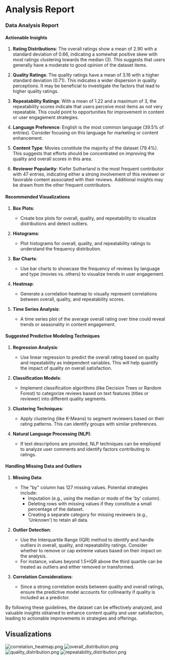 # Analysis Report

### Data Analysis Report

#### Actionable Insights

1. **Rating Distributions**: The overall ratings show a mean of 2.90 with a standard deviation of 0.66, indicating a somewhat positive skew with most ratings clustering towards the median (3). This suggests that users generally have a moderate to good opinion of the dataset items.
   
2. **Quality Ratings**: The quality ratings have a mean of 3.16 with a higher standard deviation (0.71). This indicates a wider dispersion in quality perceptions. It may be beneficial to investigate the factors that lead to higher quality ratings.

3. **Repeatability Ratings**: With a mean of 1.22 and a maximum of 3, the repeatability scores indicate that users perceive most items as not very repeatable. This could point to opportunities for improvement in content or user engagement strategies.

4. **Language Preference**: English is the most common language (39.5% of entries). Consider focusing on this language for marketing or content enhancement.

5. **Content Type**: Movies constitute the majority of the dataset (79.4%). This suggests that efforts should be concentrated on improving the quality and overall scores in this area.

6. **Reviewer Popularity**: Kiefer Sutherland is the most frequent contributor with 47 entries, indicating either a strong involvement of this reviewer or favorable content associated with their reviews. Additional insights may be drawn from the other frequent contributors.

#### Recommended Visualizations

1. **Box Plots**: 
   - Create box plots for overall, quality, and repeatability to visualize distributions and detect outliers.
   
2. **Histograms**: 
   - Plot histograms for overall, quality, and repeatability ratings to understand the frequency distribution.
   
3. **Bar Charts**: 
   - Use bar charts to showcase the frequency of reviews by language and type (movies vs. others) to visualize trends in user engagement.
   
4. **Heatmap**: 
   - Generate a correlation heatmap to visually represent correlations between overall, quality, and repeatability scores.
   
5. **Time Series Analysis**: 
   - A time series plot of the average overall rating over time could reveal trends or seasonality in content engagement.

#### Suggested Predictive Modeling Techniques

1. **Regression Analysis**: 
   - Use linear regression to predict the overall rating based on quality and repeatability as independent variables. This will help quantify the impact of quality on overall satisfaction.

2. **Classification Models**: 
   - Implement classification algorithms (like Decision Trees or Random Forest) to categorize reviews based on text features (titles or reviewer) into different quality segments.

3. **Clustering Techniques**: 
   - Apply clustering (like K-Means) to segment reviewers based on their rating patterns. This can identify groups with similar preferences.

4. **Natural Language Processing (NLP)**: 
   - If text descriptions are provided, NLP techniques can be employed to analyze user comments and identify factors contributing to ratings.

#### Handling Missing Data and Outliers

1. **Missing Data**: 
   - The "by" column has 127 missing values. Potential strategies include:
     - Imputation (e.g., using the median or mode of the 'by' column).
     - Deleting rows with missing values if they constitute a small percentage of the dataset.
     - Creating a separate category for missing reviewers (e.g., 'Unknown') to retain all data.

2. **Outlier Detection**:
   - Use the Interquartile Range (IQR) method to identify and handle outliers in overall, quality, and repeatability ratings. Consider whether to remove or cap extreme values based on their impact on the analysis.
   - For instance, values beyond 1.5*IQR above the third quartile can be treated as outliers and either removed or transformed.

3. **Correlation Considerations**:
   - Since a strong correlation exists between quality and overall ratings, ensure the predictive model accounts for collinearity if quality is included as a predictor.

By following these guidelines, the dataset can be effectively analyzed, and valuable insights obtained to enhance content quality and user satisfaction, leading to actionable improvements in strategies and offerings.

## Visualizations

![correlation_heatmap.png](correlation_heatmap.png)
![overall_distribution.png](overall_distribution.png)
![quality_distribution.png](quality_distribution.png)
![repeatability_distribution.png](repeatability_distribution.png)